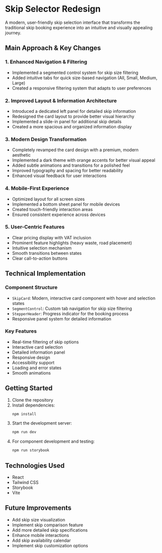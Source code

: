 # Skip Selector Redesign

A modern, user-friendly skip selection interface that transforms the traditional skip booking experience into an intuitive and visually appealing journey.

## Main Approach & Key Changes

### 1. Enhanced Navigation & Filtering
- Implemented a segmented control system for skip size filtering
- Added intuitive tabs for quick size-based navigation (All, Small, Medium, Large)
- Created a responsive filtering system that adapts to user preferences

### 2. Improved Layout & Information Architecture
- Introduced a dedicated left panel for detailed skip information
- Redesigned the card layout to provide better visual hierarchy
- Implemented a slide-in panel for additional skip details
- Created a more spacious and organized information display

### 3. Modern Design Transformation
- Completely revamped the card design with a premium, modern aesthetic
- Implemented a dark theme with orange accents for better visual appeal
- Added subtle animations and transitions for a polished feel
- Improved typography and spacing for better readability
- Enhanced visual feedback for user interactions

### 4. Mobile-First Experience
- Optimized layout for all screen sizes
- Implemented a bottom sheet panel for mobile devices
- Created touch-friendly interaction areas
- Ensured consistent experience across devices

### 5. User-Centric Features
- Clear pricing display with VAT inclusion
- Prominent feature highlights (heavy waste, road placement)
- Intuitive selection mechanism
- Smooth transitions between states
- Clear call-to-action buttons

## Technical Implementation

### Component Structure
- `SkipCard`: Modern, interactive card component with hover and selection states
- `SegmentControl`: Custom tab navigation for skip size filtering
- `StepperHeader`: Progress indicator for the booking process
- Responsive panel system for detailed information

### Key Features
- Real-time filtering of skip options
- Interactive card selection
- Detailed information panel
- Responsive design
- Accessibility support
- Loading and error states
- Smooth animations

## Getting Started

1. Clone the repository
2. Install dependencies:
   ```bash
   npm install
   ```
3. Start the development server:
   ```bash
   npm run dev
   ```
4. For component development and testing:
   ```bash
   npm run storybook
   ```

## Technologies Used
- React
- Tailwind CSS
- Storybook
- Vite

## Future Improvements
- Add skip size visualization
- Implement skip comparison feature
- Add more detailed skip specifications
- Enhance mobile interactions
- Add skip availability calendar
- Implement skip customization options